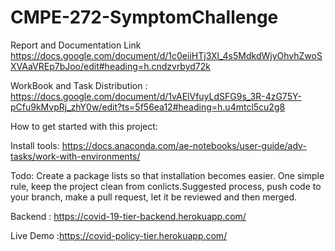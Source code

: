 # CMPE-272-SymptomChallenge


Report and Documentation Link https://docs.google.com/document/d/1c0eiiHTj3Xl_4s5MdkdWjyOhvhZwoSXVAaVREp7bJoo/edit#heading=h.cndzvrbyd72k

WorkBook and Task Distribution : https://docs.google.com/document/d/1vAElVfuyLdSFG9s_3R-4zG75Y-pCfu9kMvpRj_zhY0w/edit?ts=5f56ea12#heading=h.u4mtcl5cu2g8


How to get started with this project:

Install tools:
https://docs.anaconda.com/ae-notebooks/user-guide/adv-tasks/work-with-environments/

Todo:
Create a package lists so that installation becomes easier.
One simple rule, keep the project clean from conlicts.Suggested process, push code to your branch, make a pull request, let it be reviewed and then merged. 


Backend : https://covid-19-tier-backend.herokuapp.com/  

Live Demo :https://covid-policy-tier.herokuapp.com/
